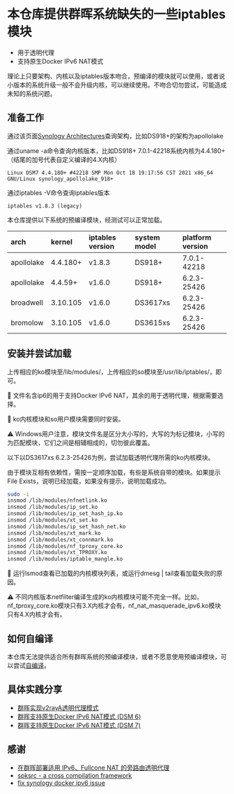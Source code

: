 # 本仓库提供群晖系统缺失的一些iptables模块

* 用于透明代理
* 支持原生Docker IPv6 NAT模式

理论上只要架构、内核以及iptables版本吻合，预编译的模块就可以使用，或者说小版本的系统升级一般不会升级内核，可以继续使用。不吻合切勿尝试，可能造成未知的系统问题。

## 准备工作

通过该页面[Synology Architectures](https://github.com/SynoCommunity/spksrc/wiki/Synology-and-SynoCommunity-Package-Architectures)查询架构，比如DS918+的架构为apollolake

通过uname -a命令查询内核版本，比如DS918+ 7.0.1-42218系统内核为4.4.180+（结尾的加号代表自定义编译的4.X内核）

```text
Linux DSM7 4.4.180+ #42218 SMP Mon Oct 18 19:17:56 CST 2021 x86_64 GNU/Linux synology_apollolake_918+
```

通过iptables -V命令查询iptables版本

```text
iptables v1.8.3 (legacy)
```

本仓库提供以下系统的预编译模块，经测试可以正常加载。

| arch       | kernel   | iptables version | system model | platform version |
| :--------- | :------- | :--------------- | :----------- | :--------------- |
| apollolake | 4.4.180+ | v1.8.3           | DS918+       | 7.0.1-42218      |
| apollolake | 4.4.59+  | v1.6.0           | DS918+       | 6.2.3-25426      |
| broadwell  | 3.10.105 | v1.6.0           | DS3617xs     | 6.2.3-25426      |
| bromolow   | 3.10.105 | v1.6.0           | DS3615xs     | 6.2.3-25426      |

## 安装并尝试加载

上传相应的ko模块至/lib/modules/，上传相应的so模块至/usr/lib/iptables/，即可。

📝 文件名含ip6的用于支持Docker IPv6 NAT，其余的用于透明代理，根据需要选择。

📝 ko内核模块和so用户模块需要同时安装。

⚠️ Windows用户注意，模块文件名是区分大小写的，大写的为标记模块，小写的为匹配模块，它们之间是相辅相成的，切勿彼此覆盖。

以下以DS3617xs 6.2.3-25426为例，尝试加载透明代理所需的ko内核模块。

由于模块互相有依赖性，需按一定顺序加载，有些是系统自带的模块。如果提示File Exists，说明已经加载，如果没有提示，说明加载成功。

```bash
sudo -i
insmod /lib/modules/nfnetlink.ko
insmod /lib/modules/ip_set.ko
insmod /lib/modules/ip_set_hash_ip.ko
insmod /lib/modules/xt_set.ko
insmod /lib/modules/ip_set_hash_net.ko
insmod /lib/modules/xt_mark.ko
insmod /lib/modules/xt_connmark.ko
insmod /lib/modules/nf_tproxy_core.ko
insmod /lib/modules/xt_TPROXY.ko
insmod /lib/modules/iptable_mangle.ko
```

📝 运行lsmod查看已加载的内核模块列表，或运行dmesg | tail查看加载失败的原因。

⚠️ 不同内核版本netfilter编译生成的ko内核模块可能不完全一样。比如，nf_tproxy_core.ko模块只有3.X内核才会有，nf_nat_masquerade_ipv6.ko模块只有4.X内核才会有。

## 如何自编译

本仓库无法提供适合所有群晖系统的预编译模块，或者不愿意使用预编译模块，可以尝试[自编译](BUILD.md)。

## 具体实践分享

* [群晖实现v2rayA透明代理模式](usage/v2raya-transparent-proxy.md)
* [群晖支持原生Docker IPv6 NAT模式 (DSM 6)](usage/docker-ipv6-nat-dsm6.md)
* [群晖支持原生Docker IPv6 NAT模式 (DSM 7)](usage/docker-ipv6-nat-dsm7.md)

## 感谢

* [在群晖部署适用 IPv6、Fullcone NAT 的旁路由透明代理](https://blog.kaaass.net/archives/1576)
* [spksrc - a cross compilation framework](https://github.com/SynoCommunity/spksrc)
* [fix synology docker ipv6 issue](https://github.com/wangliangliang2/fix_synology_docker_ipv6)
